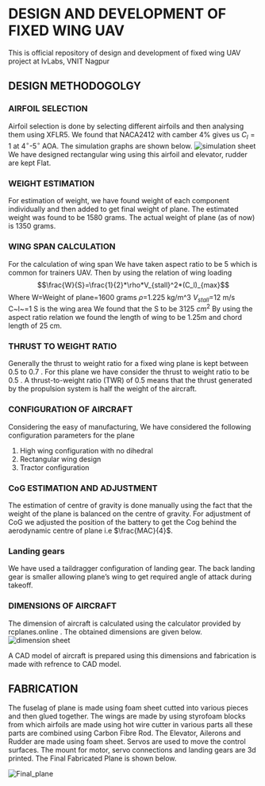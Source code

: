 # DESIGN AND DEVELOPMENT OF FIXED WING UAV
This is official repository of design and development of fixed wing UAV project at IvLabs, VNIT Nagpur
## DESIGN METHODOGOLGY
### AIRFOIL SELECTION
Airfoil selection is done by selecting different airfoils and then analysing them using XFLR5. We found that NACA2412 with camber 4%  gives us $C_l=1$ at 4$^\circ$-5$^\circ$ AOA. The simulation graphs are shown below.
![simulation  sheet](https://github.com/user-attachments/assets/2181c926-fbb7-4846-8c08-43c0063a92b5)
We have designed rectangular wing using this airfoil and elevator, rudder are kept Flat.
### WEIGHT ESTIMATION
For estimation of weight, we have found weight of each component individually and then added to get final weight of plane. 
The estimated weight was found to be 1580 grams. The actual weight of plane (as of now) is 1350 grams.
### WING SPAN CALCULATION
For the calculation of wing span We have taken aspect ratio to be 5 which is common for trainers UAV. Then by using the relation of wing loading
$$\frac{W}{S}=\frac{1}{2}*\rho*V_{stall}^2*(C_l)_{max}$$
Where
W=Weight of plane=1600 grams
$\rho$=1.225 kg/m^3
$V_{stall}$=12 m/s
C~l~=1
S is the wing area
We found that the S to be 3125 $cm^2$ 
By using the aspect ratio relation we found the length of wing to be 1.25m and  chord length of 25 cm.

### THRUST TO WEIGHT RATIO
Generally the thrust to weight ratio for a fixed wing plane is kept between $0.5$ to $0.7$ . For this plane we have consider the thrust to weight ratio to be $0.5$ . A thrust-to-weight ratio (TWR) of 0.5 means that the thrust generated by the propulsion system is half the weight of the aircraft.
### CONFIGURATION OF AIRCRAFT
Considering the easy of manufacturing, We have considered the following configuration parameters for the plane
1. High wing configuration with no dihedral
2. Rectangular wing design
3. Tractor configuration
### CoG ESTIMATION AND ADJUSTMENT
The estimation of centre of gravity is done manually using the fact that the weight of the plane is balanced on the centre of gravity. For adjustment of CoG we adjusted the position of the battery to get the Cog behind the aerodynamic centre of plane i.e $\frac{MAC}{4}$.
### Landing gears
We have used a  taildragger configuration of landing gear. The back landing gear is smaller allowing plane’s wing to get required angle of attack during takeoff.
### DIMENSIONS OF AIRCRAFT 
The dimension of aircraft is calculated using the calculator provided by rcplanes.online . The obtained dimensions are given below.
![dimension sheet](https://github.com/user-attachments/assets/218126f2-06c9-435b-87a4-cb1fadbd9e2e)

A CAD model of aircraft is prepared using this dimensions and fabrication is made with refrence to CAD model.
## 
## FABRICATION
The fuselag of plane is made using foam sheet cutted into various pieces and then glued together. The wings are made by using styrofoam blocks from which airfoils are made using hot wire cutter in various parts all these parts are combined using Carbon Fibre Rod. The Elevator, Ailerons and Rudder are made using foam sheet. Servos are used to move the control surfaces. The mount for motor, servo connections and landing gears are 3d printed. The Final Fabricated Plane is shown below.

![Final_plane](https://github.com/user-attachments/assets/a0b9587d-4569-4402-a5d8-72ac964d0a1f)
##








